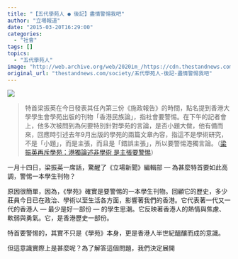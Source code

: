 ```yaml
---
title: "【五代學苑人 ● 後記】盡情警惕我吧"
author: "立場報道"
date: "2015-03-20T16:29:00"
categories:
  - "社會"
tags: []
topics:
  - "五代學苑人"
image: "http://web.archive.org/web/2020im_/https://cdn.thestandnews.com/media/photos/cache/5gen-11_ij9Js_1200x0.png"
original_url: "thestandnews.com/society/五代學苑人-後記-盡情警惕我吧"
---
```

![](http://web.archive.org/web/2020im_/https://cdn.thestandnews.com/media/photos/cache/5gen-11_ij9Js_1200x0.png)

> 特首梁振英在今日發表其任內第三份《施政報告》的時間，點名提到香港大學學生會學苑出版的刊物「香港民族論」，指社會要警惕。在下午的記者會上，他多次被問到為何要特別針對學苑的言論，是否小題大做，他有備而來，回應時引述去年9月出版的學苑的兩篇文章內容，指這不是學術研究，不是「小題」，而是主張，而且是「錯誤主張」，所以要警惕港獨言論。（[梁振英再斥學苑：港獨論述非學術 是主張要警惕](../../politics/%E6%A2%81%E6%8C%AF%E8%8B%B1%E5%86%8D%E6%96%A5%E5%AD%B8%E8%8B%91-%E6%B8%AF%E7%8D%A8%E8%AB%96%E8%BF%B0%E9%9D%9E%E5%AD%B8%E8%A1%93-%E6%98%AF%E4%B8%BB%E5%BC%B5%E8%A6%81%E8%AD%A6%E6%83%95/)）

一月十四日，梁振英一席話，驚醒了《立場新聞》編輯部 — 為甚麼特首要如此高調，警惕一本學生刊物？

原因很簡單，因為，《學苑》確實是要警惕的一本學生刊物。回顧它的歷史，多少莊員今日已在政治、學術以至生活各方面，影響著我們的香港。它代表著一代又一代的香港人 — 最少是好一部份 — 的學生思潮。它反映著香港人的熱情與焦慮、軟弱與勇氣。它，是香港歷史一部份。

特首要警惕的，其實不只是《學苑》本身，更是香港人半世紀醞釀而成的意識。

但這意識實際上是甚麼呢？為了解答這個問題，我們決定展開